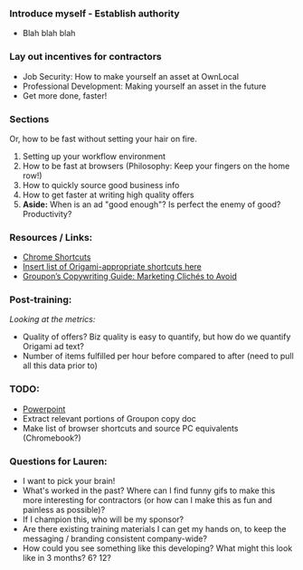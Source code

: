 ### Introduce myself - Establish authority

- Blah blah blah

### Lay out incentives for contractors

- Job Security: How to make yourself an asset at OwnLocal
- Professional Development: Making yourself an asset in the future
- Get more done, faster!

### Sections

Or, how to be fast without setting your hair on fire.

1. Setting up your workflow environment
2. How to be fast at browsers (Philosophy: Keep your fingers on the home row!)
3. How to quickly source good business info
4. How to get faster at writing high quality offers
5. **Aside:** When is an ad "good enough"? Is perfect the enemy of good? Productivity?

### Resources / Links:

- [Chrome Shortcuts](https://support.google.com/chrome/answer/157179?hl=en)
- [Insert list of Origami-appropriate shortcuts here](https://ownlocal.com)
- [Groupon’s Copywriting Guide: Marketing Clichés to Avoid](http://www.businessinsider.com/groupon-secret-sauce-2010-12?op=1/#aditional-marketing-clichs-and-crutches-to-avoid-4)

### Post-training:

*Looking at the metrics:*

- Quality of offers? Biz quality is easy to quantify, but how do we quantify Origami ad text?
- Number of items fulfilled per hour before compared to after (need to pull all this data prior to)

### TODO:

- [Powerpoint](https://docs.google.com/presentation/d/1xdTmjJdpPIKQZ0j13fZYaKFPg7sDih1hFHuO1o7uiRg/)
- Extract relevant portions of Groupon copy doc
- Make list of browser shortcuts and source PC equivalents (Chromebook?)

### Questions for Lauren:

- I want to pick your brain!
- What's worked in the past? Where can I find funny gifs to make this more interesting for contractors (or how can I make this as fun and painless as possible)?
- If I champion this, who will be my sponsor?
- Are there existing training materials I can get my hands on, to keep the messaging / branding consistent company-wide?
- How could you see something like this developing? What might this look like in 3 months? 6? 12?



